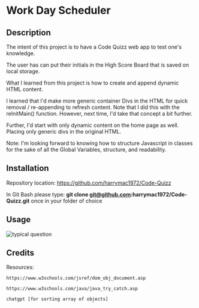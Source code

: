 # Work Day Scheduler

## Description

The intent of this project is to have a Code Quizz web app to test one's knowledge.

The user has can put their initials in the High Score Board that is saved on local storage.

What I learned from this project is how to create and append dynamic HTML content.

I learned that I'd make more generic container Divs in the HTML for quick removal / re-appending to refresh content.
Note that I did this with the reInitMain() function.  However, next time, I'd take that concept a bit further.

Further, I'd start with only dynamic content on the home page as well.  Placing only generic divs in the original HTML.

Note:  I'm looking forward to knowing how to structure Javascript in classes for the sake of all the Global Variables,
    structure, and readability.

## Installation

Repository location:        https://github.com/harrymac1972/Code-Quizz

In Git Bash please type:
    <strong>git clone git@github.com:harrymac1972/Code-Quizz.git</strong>
once in your folder of choice

## Usage

![typical question](./assets/imgs/objects-question.png)

## Credits

Resources:

    https://www.w3schools.com/jsref/dom_obj_document.asp

    https://www.w3schools.com/java/java_try_catch.asp

    chatgpt [for sorting array of objects]




